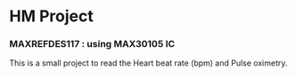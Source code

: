 # HM Project
### MAXREFDES117 : using MAX30105 IC
This is a small project to read the Heart beat rate (bpm) and Pulse oximetry.

 




